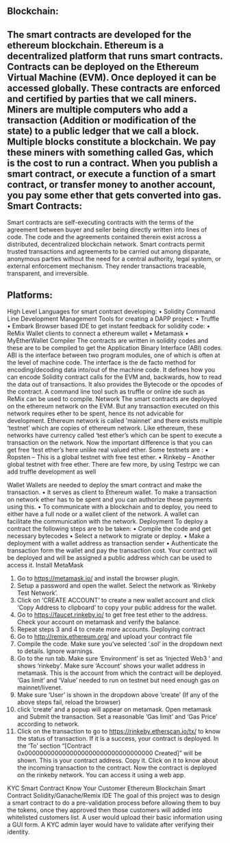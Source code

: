 Blockchain:
---------------
The smart contracts are developed for the ethereum blockchain. Ethereum is a decentralized platform that runs smart contracts. Contracts can be deployed on the Ethereum Virtual Machine (EVM). Once deployed it can be accessed globally. These contracts are enforced and certified by parties that we call miners. Miners are multiple computers who add a transaction (Addition or modification of the state) to a public ledger that we call a block. Multiple blocks constitute a blockchain.
We pay these miners with something called Gas, which is the cost to run a contract. When you publish a smart contract, or execute a function of a smart contract, or transfer money to another account, you pay some ether that gets converted into gas.
Smart Contracts:
-------------
Smart contracts are self-executing contracts with the terms of the agreement between buyer and seller being directly written into lines of code. The code and the agreements contained therein exist across a distributed, decentralized blockchain network. Smart contracts permit trusted transactions and agreements to be carried out among disparate, anonymous parties without the need for a central authority, legal system, or external enforcement mechanism. They render transactions traceable, transparent, and irreversible.

Platforms:
-----------
High Level Languages for smart contract developing:
•	Solidity
Command Line Development Management Tools for creating a DAPP project:
•	Truffle
•	Embark
Browser based IDE to get instant feedback for solidity code:
•	ReMix
Wallet clients to connect a ethereum wallet
•	Metamask
•	MyEtherWallet
Compiler
The contracts are written in solidity codes and these are to be compiled to get the Application Binary Interface (ABI) codes. ABI is the interface between two program modules, one of which is often at the level of machine code. The interface is the de facto method for encoding/decoding data into/out of the machine code. It defines how you can encode Solidity contract calls for the EVM and, backwards, how to read the data out of transactions. It also provides the Bytecode or the opcodes of the contract.
A command line tool such as truffle or online ide such as ReMix can be used to compile.
Network
The smart contracts are deployed on the ethereum network on the EVM. But any transaction executed on this network requires ether to be spent, hence its not advicable for development.
Ethereum network is called 'mainnet’ and there exists multiple ‘testnet’ which are copies of ethereum network. Like ethereum, these networks have currency called ‘test ether’s which can be spent to execute a transaction on the network. Now the important difference is that you can get free ‘test ether’s here unlike real valued ether.
Some testnets are :
•	Ropsten – This is a global testnet with free test ether.
•	Rinkeby – Another global testnet with free ether.
There are few more, by using Testrpc we can add truffle development as well

Wallet
Wallets are needed to deploy the smart contract and make the transaction.
•	It serves as client to Ethereum wallet. To make a transaction on network ether has to be spent and you can authorize these payments using this.
•	To communicate with a blockchain and to deploy, you need to either have a full node or a wallet client of the network. A wallet can facilitate the communication with the network.
Deployment
To deploy a contract the following steps are to be taken:
•	Compile the code and get necessary bytecodes
•	Select a network to migrate or deploy.
•	Make a deployment with a wallet address as transaction sender
•	Authenticate the transaction form the wallet and pay the transaction cost.
Your contract will be deployed and will be assigned a public address which can be used to access it.
Install MetaMask
1.	Go to https://metamask.io/ and install the browser plugin.
2.	Setup a password and open the wallet. Select the network as ‘Rinkeby Test Network’.
3.	Click on ‘CREATE ACCOUNT’ to create a new wallet account and click ‘Copy Address to clipboard’ to copy your public address for the wallet.
4.	Go to https://faucet.rinkeby.io/ to get free test ether to the address. Check your account on metamask and verify the balance.
5.	Repeat steps 3 and 4 to create more accounts.
Deploying contract
1.	Go to http://remix.ethereum.org/ and upload your contract file 
2.	Compile the code. Make sure you’ve selected ‘.sol’ in the dropdown next to details. Ignore warnings.
3.	Go to the run tab. Make sure ‘Environment’ is set as ‘Injected Web3 ’ and shows ‘rinkeby’. Make sure ‘Account’ shows your wallet address in metamask. This is the account from which the contract will be deployed. ‘Gas limit’ and ‘Value’ needed to run on testnet but need enough gas on mainnet/livenet.
4.	Make sure ‘User’ is shown in the dropdown above ‘create’
(If any of the above steps fail, reload the browser)
5.	click ‘create’ and a popup will appear on metamask. Open metamask and Submit the transaction. Set a reasonable ‘Gas limit’ and ‘Gas Price’ according to network.
6.	Click on the transaction to go to https://rinkeby.etherscan.io/tx/ to know the status of transaction. If it is a success, your contract is deployed. In the ‘To’ section “[Contract 0x0000000000000000000000000000000000 Created]” will be shown. This is your contract address. Copy it. Click on it to know about the incoming transaction to the contract.
Now the contract is deployed on the rinkeby network. You can access it using a web app.

KYC Smart Contract
Know Your Customer 
Ethereum Blockchain Smart Contract Solidity/Ganache/Remix IDE
The goal of this project was to design a smart contract to do a pre-validation process before allowing them to buy the tokens, once they approved then those customers will added into whitelisted customers list. A user would upload their basic information using a GUI form. A KYC admin layer would have to validate after verifying their identity. 

